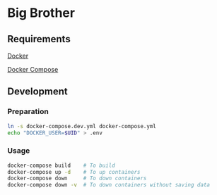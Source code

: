 # Big Brother

## Requirements

[Docker](https://docs.docker.com/install/)

[Docker Compose](https://docs.docker.com/compose/install/)

## Development

### Preparation

```bash
ln -s docker-compose.dev.yml docker-compose.yml
echo "DOCKER_USER=$UID" > .env
```

### Usage

```bash
docker-compose build    # To build
docker-compose up -d    # To up containers
docker-compose down     # To down containers
docker-compose down -v  # To down containers without saving data
```

